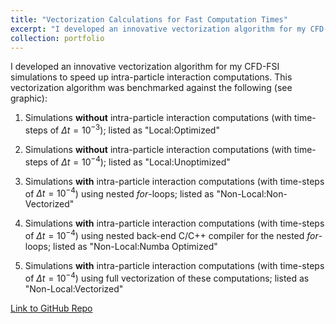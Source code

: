 ```yaml
---
title: "Vectorization Calculations for Fast Computation Times"
excerpt: "I developed an innovative vectorization algorithm for my CFD-FSI simulations to speed up intra-particle interaction computations. Benchmarked against other methods, the vectorization results in an approximately 100x decrease in computation times."
collection: portfolio
---
```


I developed an innovative vectorization algorithm for my CFD-FSI simulations to speed up intra-particle interaction computations. This vectorization algorithm was benchmarked against the following (see graphic):

1. Simulations **without** intra-particle interaction computations (with time-steps of $\Delta t = 10^{-3}$); listed as "Local:Optimized"

2. Simulations **without** intra-particle interaction computations (with time-steps of $\Delta t = 10^{-4}$); listed as "Local:Unoptimized"

3. Simulations **with** intra-particle interaction computations (with time-steps of $\Delta t = 10^{-4}$) using nested *for*-loops; listed as "Non-Local:Non-Vectorized"

4. Simulations **with** intra-particle interaction computations (with time-steps of $\Delta t = 10^{-4}$) using nested back-end C/C++ compiler for the nested *for*-loops; listed as "Non-Local:Numba Optimized"

5. Simulations **with** intra-particle interaction computations (with time-steps of $\Delta t = 10^{-4}$) using full vectorization of these computations; listed as "Non-Local:Vectorized"

[Link to GitHub Repo]()
